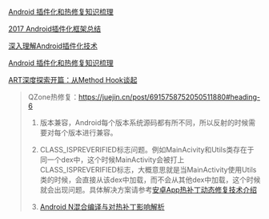 [Android 插件化和热修复知识梳理](https://www.jianshu.com/p/704cac3eb13d)

[2017 Android插件化框架总结](https://juejin.im/entry/59decdf36fb9a0451c39621b)

[深入理解Android插件化技术](https://zhuanlan.zhihu.com/p/33017826)

[Android 插件化和热修复知识梳理](https://www.jianshu.com/p/704cac3eb13d)

[ART深度探索开篇：从Method Hook谈起](https://blog.csdn.net/omnispace/article/details/73320940?utm_medium=distribute.pc_relevant.none-task-blog-2%7Edefault%7EBlogCommendFromBaidu%7Edefault-1.control&depth_1-utm_source=distribute.pc_relevant.none-task-blog-2%7Edefault%7EBlogCommendFromBaidu%7Edefault-1.control)

> QZone热修复：https://juejin.cn/post/6915758752050511880#heading-6
>
> 1. 版本兼容，Android每个版本系统源码都有所不同，所以反射的时候需要对每个版本进行兼容。
>
> 1. CLASS_ISPREVERIFIED标志问题。例如MainAcivity和Utils类存在于同一个dex中，这个时候MainActivity会被打上CLASS_ISPREVERIFIED标志，大概意思就是当MainActivity使用Utils类的时候，会直接从该dex中加载，而不会从其他dex中加载，这个时候就会出现问题。具体解决方案请参考[安卓App热补丁动态修复技术介绍](https://mp.weixin.qq.com/s?__biz=MzI1MTA1MzM2Nw==&mid=400118620&idx=1&sn=b4fdd5055731290eef12ad0d17f39d4a)
>
> 1. [Android N混合编译与对热补丁影响解析](https://mp.weixin.qq.com/s?__biz=MzAwNDY1ODY2OQ==&mid=2649286341&idx=1&sn=054d595af6e824cbe4edd79427fc2706&scene=0#wechat_redirect)
>